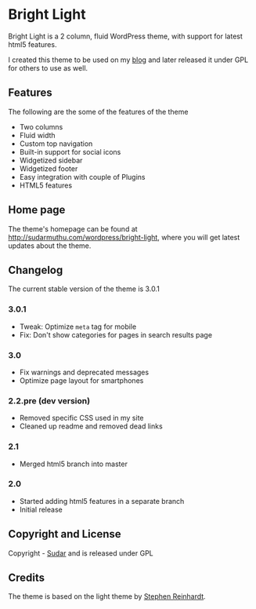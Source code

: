 # Bright Light

Bright Light is a 2 column, fluid WordPress theme, with support for latest html5 features.

I created this theme to be used on my [blog](http://sudarmuthu.com) and later released it under GPL for others to use as well.

## Features

The following are the some of the features of the theme

*   Two columns
*   Fluid width
*   Custom top navigation
*   Built-in support for social icons
*   Widgetized sidebar
*   Widgetized footer
*   Easy integration with couple of Plugins
*   HTML5 features

## Home page

The theme's homepage can be found at http://sudarmuthu.com/wordpress/bright-light, where you will get latest updates about the theme.

## Changelog

The current stable version of the theme is 3.0.1

### 3.0.1
- Tweak: Optimize `meta` tag for mobile
- Fix: Don't show categories for pages in search results page

### 3.0
- Fix warnings and deprecated messages
- Optimize page layout for smartphones

### 2.2.pre (dev version)
- Removed specific CSS used in my site
- Cleaned up readme and removed dead links

### 2.1
- Merged html5 branch into master

### 2.0
- Started adding html5 features in a separate branch
- Initial release

## Copyright and License

Copyright - [Sudar](http://sudarmuthu.com) and is released under GPL

## Credits

The theme is based on the light theme by [Stephen Reinhardt](http://vaguedream.com/).
